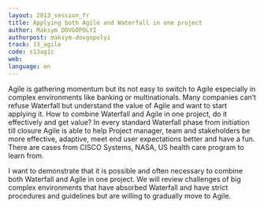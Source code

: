 ```yaml
---
layout: 2013_session_fr
title: Applying both Agile and Waterfall in one project
author: Maksym DOVGOPOLYI
authorpost: maksym-dovgopolyi
track: 13_agile
code: s13ag1c
web: 
language: en
---
```


Agile is gathering momentum but its not easy to switch to Agile especially in complex environments like banking or multinationals. Many companies can’t refuse Waterfall but understand the value of Agile and want to start applying it. How to combine Waterfall and Agile in one project, do it effectively and get value? In every standard Waterfall phase from initiation till closure Agile is able to help Project manager, team and stakeholders be more effective, adaptive, meet end user expectations better and have a fun. There are cases from CISCO Systems, NASA, US health care program to learn from.

I want to demonstrate that it is possible and often necessary to combine both Waterfall and Agile in one project. We will review challenges of big complex environments that have absorbed Waterfall and have strict procedures and guidelines but are willing to gradually move to Agile.

